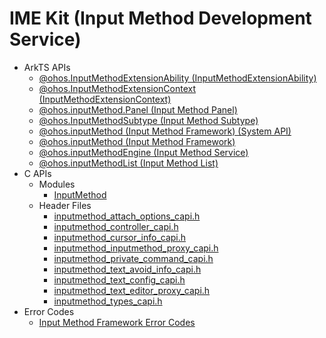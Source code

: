 # IME Kit (Input Method Development Service)

- ArkTS APIs
  - [@ohos.InputMethodExtensionAbility (InputMethodExtensionAbility)](js-apis-inputmethod-extension-ability.md)
  - [@ohos.InputMethodExtensionContext (InputMethodExtensionContext)](js-apis-inputmethod-extension-context.md)
  - [@ohos.inputMethod.Panel (Input Method Panel)](js-apis-inputmethod-panel.md)
  - [@ohos.InputMethodSubtype (Input Method Subtype)](js-apis-inputmethod-subtype.md)
  - [@ohos.inputMethod (Input Method Framework) (System API)](js-apis-inputmethod-sys.md)
  - [@ohos.inputMethod (Input Method Framework)](js-apis-inputmethod.md)
  - [@ohos.inputMethodEngine (Input Method Service)](js-apis-inputmethodengine.md)
  - [@ohos.inputMethodList (Input Method List)](js-apis-inputmethodlist.md)
- C APIs
  - Modules
    - [InputMethod](_input_method.md)
  - Header Files
    - [inputmethod_attach_options_capi.h](inputmethod__attach__options__capi_8h.md)
    - [inputmethod_controller_capi.h](inputmethod__controller__capi_8h.md)
    - [inputmethod_cursor_info_capi.h](inputmethod__cursor__info__capi_8h.md)
    - [inputmethod_inputmethod_proxy_capi.h](inputmethod__inputmethod__proxy__capi_8h.md)
    - [inputmethod_private_command_capi.h](inputmethod__private__command__capi_8h.md)
    - [inputmethod_text_avoid_info_capi.h](inputmethod__text__avoid__info__capi_8h.md)
    - [inputmethod_text_config_capi.h](inputmethod__text__config__capi_8h.md)
    - [inputmethod_text_editor_proxy_capi.h](inputmethod__text__editor__proxy__capi_8h.md)
    - [inputmethod_types_capi.h](inputmethod__types__capi_8h.md)
- Error Codes
  - [Input Method Framework Error Codes](errorcode-inputmethod-framework.md)

<!--no_check-->
  
